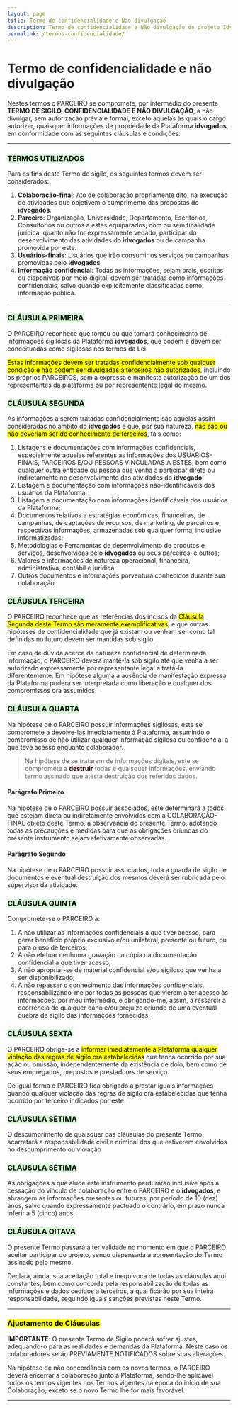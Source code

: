 ```yaml
---
layout: page
title: Termo de confidencialidade e Não divulgação
description: Termo de confidencialidade e Não divulgação do projeto Idvogados.
permalink: /termos-confidencialidade/
---
```


# Termo de confidencialidade e não divulgação

Nestes termos o PARCEIRO se compromete, por intermédio do presente **TERMO DE SIGILO, CONFIDENCIALIDADE E NÃO DIVULGAÇÃO**, a não divulgar, sem autorização prévia e formal, exceto aquelas às quais o cargo autorizar, quaisquer informações de propriedade da Plataforma **idvogados**, em conformidade com as seguintes cláusulas e condições:

---

### <mark style="background-color:#d2f8d2">TERMOS UTILIZADOS</mark>

Para os fins deste Termo de sigilo, os seguintes termos devem ser considerados:

1. **Colaboração-final**: Ato de colaboração propriamente dito, na execução de atividades que objetivem o cumprimento das propostas do **idvogados**.
2. **Parceiro**: Organização, Universidade, Departamento, Escritórios, Consultórios ou outros a estes equiparados, com ou sem finalidade jurídica, quanto não for expressamente vedado, participar do desenvolvimento das atividades do **idvogados** ou de campanha promovida por este.
3. **Usuários-finais**: Usuários que irão consumir os serviços ou campanhas promovidas pelo **idvogados**.
4. **Informação confidencial**: Todas as informações, sejam orais, escritas ou disponíveis por meio digital, devem ser tratadas como informações confidenciais, salvo quando explicitamente classificadas como informação pública.

---

### <mark style="background-color:#d2f8d2">CLÁUSULA PRIMEIRA</mark>

O PARCEIRO reconhece que tomou ou que tomará conhecimento de informações sigilosas da Plataforma **idvogados**, que podem e devem ser conceituadas como sigilosas nos termos da Lei.

<mark>Estas informações devem ser tratadas confidencialmente sob qualquer condição e não podem ser divulgadas a terceiros não autorizados</mark>, incluindo os próprios PARCEIROS, sem a expressa e manifesta autorização de um dos representantes da plataforma ou por representante legal do mesmo.

### <mark style="background-color:#d2f8d2">CLÁUSULA SEGUNDA</mark>

As informações a serem tratadas confidencialmente são aquelas assim consideradas no âmbito do **idvogados** e que, por sua natureza, <mark>não são ou não deveriam ser de conhecimento de terceiros</mark>, tais como:

1. Listagens e documentações com informações confidenciais, especialmente aquelas referentes as informações dos USUÁRIOS-FINAIS, PARCEIROS E/OU PESSOAS VINCULADAS A ESTES, bem como qualquer outra entidade ou pessoa que venha a participar direta ou indiretamente no desenvolvimento das atividades do **idvogado**;
2. Listagem e documentação com informações não-identificáveis dos usuários da Plataforma;
3. Listagem e documentação com informações identificáveis dos usuários da Plataforma;
4. Documentos relativos a estratégias econômicas, financeiras, de campanhas, de captações de recursos, de marketing, de parceiros e respectivas informações, armazenadas sob qualquer forma, inclusive informatizadas;
5. Metodologias e Ferramentas de desenvolvimento de produtos e serviços, desenvolvidas pelo **idvogados** ou seus parceiros, e outros;
6. Valores e informações de natureza operacional, financeira, administrativa, contábil e jurídica;
7. Outros documentos e informações porventura conhecidos durante sua colaboração.

### <mark style="background-color:#d2f8d2">CLÁUSULA TERCEIRA</mark>

O PARCEIRO reconhece que as referências dos incisos da <mark>Cláusula Segunda deste Termo são meramente exemplificativas</mark>, e que outras hipóteses de confidencialidade que já existam ou venham ser como tal definidas no futuro devem ser mantidas sob sigilo.

Em caso de dúvida acerca da natureza confidencial de determinada informação, o PARCEIRO deverá mantê-la sob sigilo até que venha a ser autorizado expressamente por representante legal a tratá-la diferentemente. Em hipótese alguma a ausência de manifestação expressa da Plataforma poderá ser interpretada como liberação e qualquer dos compromissos ora assumidos.

### <mark style="background-color:#d2f8d2">CLÁUSULA QUARTA</mark>

Na hipótese de o PARCEIRO possuir informações sigilosas, este se compromete a devolve-las imediatamente à Plataforma, assumindo o compromisso de não utilizar qualquer informação sigilosa ou confidencial a que teve acesso enquanto colaborador.

> Na hipótese de se tratarem de informações digitais, este se compromete a **<mark style="background-color:#ffe7e7">destruir</mark>** todas e quaisquer informações, enviando termo assinado que atesta destruição dos referidos dados.

#### Parágrafo Primeiro

Na hipótese de o PARCEIRO possuir associados, este determinará a todos que estejam direta ou indiretamente envolvidos com a COLABORAÇÃO-FINAL objeto deste Termo, a observância do presente Termo, adotando todas as precauções e medidas para que as obrigações oriundas do presente instrumento sejam efetivamente observadas.

#### Parágrafo Segundo

Na hipótese de o PARCEIRO possuir associados, toda a guarda de sigilo de documentos e eventual destruição dos mesmos deverá ser rubricada pelo supervisor da atividade.

### <mark style="background-color:#d2f8d2">CLÁUSULA QUINTA</mark>

Compromete-se o PARCEIRO à:

1. A não utilizar as informações confidenciais a que tiver acesso, para gerar benefício próprio exclusivo e/ou unilateral, presente ou futuro, ou para o uso de terceiros;
2. A não efetuar nenhuma gravação ou cópia da documentação confidencial a que tiver acesso;
3. A não apropriar-se de material confidencial e/ou sigiloso que venha a ser disponibilizado;
4. A não repassar o conhecimento das informações confidenciais, responsabilizando-me por todas as pessoas que vierem a ter acesso às informações, por meu intermédio, e obrigando-me, assim, a ressarcir a ocorrência de qualquer dano e/ou prejuízo oriundo de uma eventual quebra de sigilo das informações fornecidas.

### <mark style="background-color:#d2f8d2">CLÁUSULA SEXTA</mark>

O PARCEIRO obriga-se a <mark>informar imediatamente à Plataforma qualquer violação das regras de sigilo ora estabelecidas</mark> que tenha ocorrido por sua ação ou omissão, independentemente da existência de dolo, bem como de seus empregados, prepostos e prestadores de serviço.

De igual forma o PARCEIRO fica obrigado a prestar iguais informações quando qualquer violação das regras de sigilo ora estabelecidas que tenha ocorrido por terceiro indicados por este.

### <mark style="background-color:#d2f8d2">CLÁUSULA SÉTIMA</mark>

O descumprimento de quaisquer das cláusulas do presente Termo acarretará a responsabilidade civil e criminal dos que estiverem envolvidos no descumprimento ou violação

### <mark style="background-color:#d2f8d2">CLÁUSULA SÉTIMA</mark>

As obrigações a que alude este instrumento perdurarão inclusive após a cessação do vínculo de colaboração entre o PARCEIRO e o **idvogados**, e abrangem as informações presentes ou futuras, por período de 10 (dez) anos, salvo quando expressamente pactuado o contrário, em prazo nunca inferir a 5 (cinco) anos.

### <mark style="background-color:#d2f8d2">CLÁUSULA OITAVA </mark>

O presente Termo passará a ter validade no momento em que o PARCEIRO aceitar participar do projeto, sendo dispensada a apresentação do Termo assinado pelo mesmo.

Declara, ainda, sua aceitação total e inequívoca de todas as cláusulas aqui constantes, bem como concorda pela responsabilização de todas as informações e dados cedidos a terceiros, a qual ficarão por sua inteira responsabilidade, seguindo iguais sanções previstas neste Termo.

---

### <mark>Ajustamento de Cláusulas</mark>

**IMPORTANTE**: O presente Termo de Sigilo poderá sofrer ajustes, adequando-o para as realidades e demandas da Plataforma. Neste caso os colaboradores serão PREVIAMENTE NOTIFICADOS sobre suas alterações.

Na hipótese de não concordância com os novos termos, o PARCEIRO deverá encerrar a colaboração junto à Plataforma, sendo-lhe aplicável todos os termos vigentes nos Termos vigentes na época do início de sua Colaboração; exceto se o novo Termo lhe for mais favorável.

---